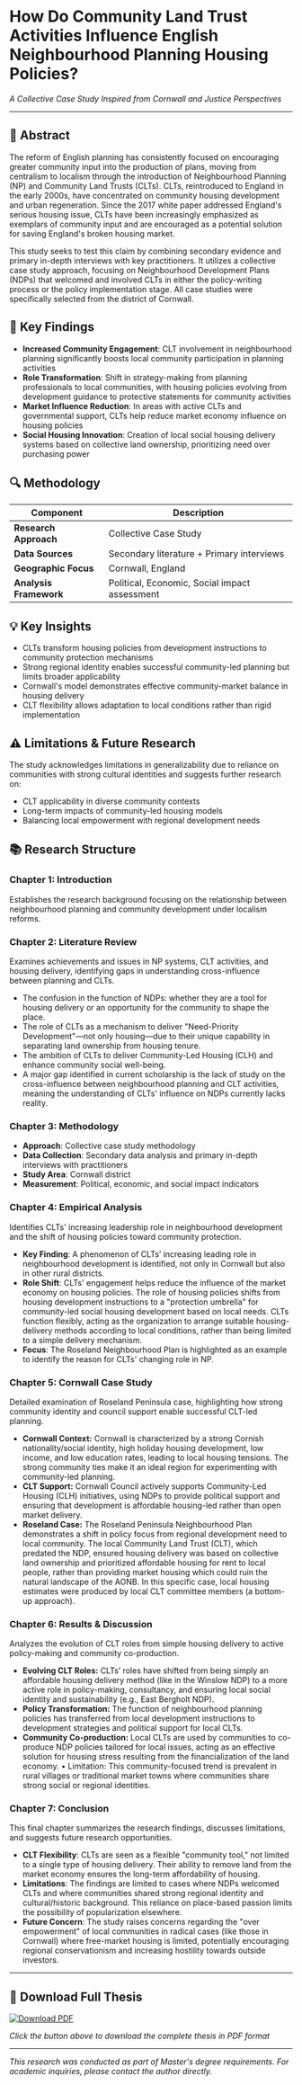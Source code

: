# How Do Community Land Trust Activities Influence English Neighbourhood Planning Housing Policies?

*A Collective Case Study Inspired from Cornwall and Justice Perspectives*

---

## 📖 Abstract

The reform of English planning has consistently focused on encouraging greater community input into the production of plans, moving from centralism to localism through the introduction of Neighbourhood Planning (NP) and Community Land Trusts (CLTs). CLTs, reintroduced to England in the early 2000s, have concentrated on community housing development and urban regeneration. Since the 2017 white paper addressed England's serious housing issue, CLTs have been increasingly emphasized as exemplars of community input and are encouraged as a potential solution for saving England's broken housing market.

This study seeks to test this claim by combining secondary evidence and primary in-depth interviews with key practitioners. It utilizes a collective case study approach, focusing on Neighbourhood Development Plans (NDPs) that welcomed and involved CLTs in either the policy-writing process or the policy implementation stage. All case studies were specifically selected from the district of Cornwall.

## 🎯 Key Findings

- **Increased Community Engagement**: CLT involvement in neighbourhood planning significantly boosts local community participation in planning activities
- **Role Transformation**: Shift in strategy-making from planning professionals to local communities, with housing policies evolving from development guidance to protective statements for community activities
- **Market Influence Reduction**: In areas with active CLTs and governmental support, CLTs help reduce market economy influence on housing policies
- **Social Housing Innovation**: Creation of local social housing delivery systems based on collective land ownership, prioritizing need over purchasing power

## 🔍 Methodology

| Component | Description |
|-----------|-------------|
| **Research Approach** | Collective Case Study |
| **Data Sources** | Secondary literature + Primary interviews |
| **Geographic Focus** | Cornwall, England |
| **Analysis Framework** | Political, Economic, Social impact assessment |

## 💡 Key Insights

- CLTs transform housing policies from development instructions to community protection mechanisms
- Strong regional identity enables successful community-led planning but limits broader applicability  
- Cornwall's model demonstrates effective community-market balance in housing delivery
- CLT flexibility allows adaptation to local conditions rather than rigid implementation

## ⚠️ Limitations & Future Research

The study acknowledges limitations in generalizability due to reliance on communities with strong cultural identities and suggests further research on:

- CLT applicability in diverse community contexts
- Long-term impacts of community-led housing models
- Balancing local empowerment with regional development needs

## 📚 Research Structure

### Chapter 1: Introduction
Establishes the research background focusing on the relationship between neighbourhood planning and community development under localism reforms.

### Chapter 2: Literature Review
Examines achievements and issues in NP systems, CLT activities, and housing delivery, identifying gaps in understanding cross-influence between planning and CLTs.
- The confusion in the function of NDPs: whether they are a tool for housing delivery or an opportunity for the community to shape the place.
- The role of CLTs as a mechanism to deliver "Need-Priority Development"—not only housing—due to their unique capability in separating land ownership from housing tenure.
- The ambition of CLTs to deliver Community-Led Housing (CLH) and enhance community social well-being.
- A major gap identified in current scholarship is the lack of study on the cross-influence between neighbourhood planning and CLT activities, meaning the understanding of CLTs' influence on NDPs currently lacks reality.
### Chapter 3: Methodology
- **Approach**: Collective case study methodology
- **Data Collection**: Secondary data analysis and primary in-depth interviews with practitioners  
- **Study Area**: Cornwall district
- **Measurement**: Political, economic, and social impact indicators

### Chapter 4: Empirical Analysis
Identifies CLTs' increasing leadership role in neighbourhood development and the shift of housing policies toward community protection.
- **Key Finding**: A phenomenon of CLTs’ increasing leading role in neighbourhood development is identified, not only in Cornwall but also in other rural districts.
- **Role Shift**: CLTs' engagement helps reduce the influence of the market economy on housing policies. The role of housing policies shifts from housing development instructions to a "protection umbrella" for community-led social housing development based on local needs. CLTs function flexibly, acting as the organization to arrange suitable housing-delivery methods according to local conditions, rather than being limited to a simple delivery mechanism.
- **Focus**: The Roseland Neighbourhood Plan is highlighted as an example to identify the reason for CLTs' changing role in NP.

### Chapter 5: Cornwall Case Study
Detailed examination of Roseland Peninsula case, highlighting how strong community identity and council support enable successful CLT-led planning.
- **Cornwall Context:** Cornwall is characterized by a strong Cornish nationality/social identity, high holiday housing development, low income, and low education rates, leading to local housing tensions. The strong community ties make it an ideal region for experimenting with community-led planning.
- **CLT Support:** Cornwall Council actively supports Community-Led Housing (CLH) initiatives, using NDPs to provide political support and ensuring that development is affordable housing-led rather than open market delivery.
- **Roseland Case:** The Roseland Peninsula Neighbourhood Plan demonstrates a shift in policy focus from regional development need to local community. The local Community Land Trust (CLT), which predated the NDP, ensured housing delivery was based on collective land ownership and prioritized affordable housing for rent to local people, rather than providing market housing which could ruin the natural landscape of the AONB. In this specific case, local housing estimates were produced by local CLT committee members (a bottom-up approach).

### Chapter 6: Results & Discussion
Analyzes the evolution of CLT roles from simple housing delivery to active policy-making and community co-production.
- **Evolving CLT Roles:** CLTs’ roles have shifted from being simply an affordable housing delivery method (like in the Winslow NDP) to a more active role in policy-making, consultancy, and ensuring local social identity and sustainability (e.g., East Bergholt NDP).
- **Policy Transformation:** The function of neighbourhood planning policies has transferred from local development instructions to development strategies and political support for local CLTs.
- **Community Co-production:** Local CLTs are used by communities to co-produce NDP policies tailored for local issues, acting as an effective solution for housing stress resulting from the financialization of the land economy.
• Limitation: This community-focused trend is prevalent in rural villages or traditional market towns where communities share strong social or regional identities.

### Chapter 7: Conclusion
This final chapter summarizes the research findings, discusses limitations, and suggests future research opportunities.
- **CLT Flexibility**: CLTs are seen as a flexible "community tool," not limited to a single type of housing delivery. Their ability to remove land from the market economy ensures the long-term affordability of housing.
- **Limitations**: The findings are limited to cases where NDPs welcomed CLTs and where communities shared strong regional identity and cultural/historic background. This reliance on place-based passion limits the possibility of popularization elsewhere.
- **Future Concern**: The study raises concerns regarding the "over empowerment" of local communities in radical cases (like those in Cornwall) where free-market housing is limited, potentially encouraging regional conservationism and increasing hostility towards outside investors.

---

## 📄 Download Full Thesis

[![Download PDF](https://img.shields.io/badge/Download-Full_Thesis_PDF-blue.svg)](./master_dissertation_on_CLT_2019.pdf)

*Click the button above to download the complete thesis in PDF format*

---

*This research was conducted as part of Master's degree requirements. For academic inquiries, please contact the author directly.*
